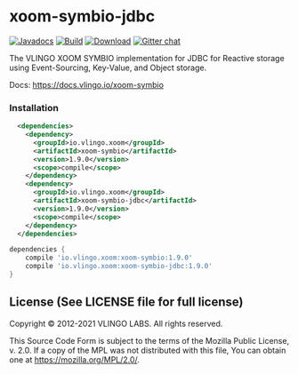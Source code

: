 # xoom-symbio-jdbc

[![Javadocs](http://javadoc.io/badge/io.vlingo.xoom/xoom-symbio-jdbc.svg?color=brightgreen)](http://javadoc.io/doc/io.vlingo.xoom/xoom-symbio-jdbc) [![Build](https://github.com/vlingo/xoom-symbio-jdbc/workflows/Build/badge.svg)](https://github.com/vlingo/xoom-symbio-jdbc/actions?query=workflow%3ABuild) [![Download](https://img.shields.io/maven-central/v/io.vlingo.xoom/xoom-symbio-jdbc?label=maven)](https://search.maven.org/artifact/io.vlingo.xoom/xoom-symbio-jdbc) [![Gitter chat](https://badges.gitter.im/gitterHQ/gitter.png)](https://gitter.im/vlingo-platform-java/symbio)

The VLINGO XOOM SYMBIO implementation for JDBC for Reactive storage using Event-Sourcing, Key-Value, and Object storage.

Docs: https://docs.vlingo.io/xoom-symbio

### Installation

```xml
  <dependencies>
    <dependency>
      <groupId>io.vlingo.xoom</groupId>
      <artifactId>xoom-symbio</artifactId>
      <version>1.9.0</version>
      <scope>compile</scope>
    </dependency>
    <dependency>
      <groupId>io.vlingo.xoom</groupId>
      <artifactId>xoom-symbio-jdbc</artifactId>
      <version>1.9.0</version>
      <scope>compile</scope>
    </dependency>
  </dependencies>
```

```gradle
dependencies {
    compile 'io.vlingo.xoom:xoom-symbio:1.9.0'
    compile 'io.vlingo.xoom:xoom-symbio-jdbc:1.9.0'
}
```

License (See LICENSE file for full license)
-------------------------------------------
Copyright © 2012-2021 VLINGO LABS. All rights reserved.

This Source Code Form is subject to the terms of the
Mozilla Public License, v. 2.0. If a copy of the MPL
was not distributed with this file, You can obtain
one at https://mozilla.org/MPL/2.0/.
